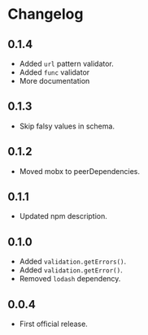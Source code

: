 # Changelog

## 0.1.4

- Added `url` pattern validator.
- Added `func` validator
- More documentation

## 0.1.3

- Skip falsy values in schema.

## 0.1.2

- Moved mobx to peerDependencies.

## 0.1.1

- Updated npm description.

## 0.1.0

- Added `validation.getErrors()`.
- Added `validation.getError()`.
- Removed `lodash` dependency.

## 0.0.4

- First official release.
